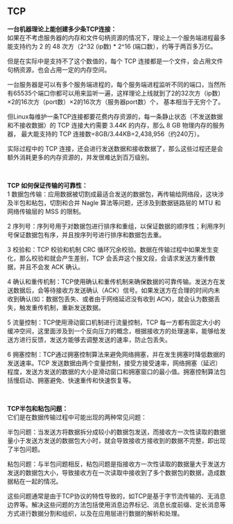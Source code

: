 ## TCP

**一台机器理论上能创建多少条TCP连接：**    <br/>
如果在不考虑服务器的内存和文件句柄资源的情况下，理论上一个服务端进程最多能支持约为 2 的 48 次方（2^32 (ip数) * 2^16 (端口数），约等于两百多万亿。    <br/>

但是在实际中是支持不了这个数值的，每个 TCP 连接都是一个文件，会占用文件句柄资源，也会占用一定的内存空间。    <br/>

一台服务器是可以有多个服务端进程的，每个服务端进程监听不同的端口，当然所有65535个端口你都可以用来监听一遍，这样理论上线就到了2的32次方（ip数）×2的16次方（port数）×2的16次方（服务器port数）个，
基本相当于无穷个了。    <br/>

但Linux每维护一条TCP连接都要花费内存资源的，每一条静止状态（不发送数据和不接收数据）的 TCP 连接大约需要 3.44K 的内存，那么 8 GB 物理内存的服务器，
最大能支持的 TCP 连接数=8GB/3.44KB=2,438,956（约240万）。    <br/>

实际过程中的 TCP 连接，还会进行发送数据和接收数据了，那么这些过程还是会额外消耗更多的内存资源的，并发很难达到百万级别。    <br/>

<br/>

**TCP 如何保证传输的可靠性：**    <br/>
1 数据包传输：应用数据被切割成最适合发送的数据包，再传输给网络段，这块涉及半包和粘包，切割和合并 Nagle 算法等问题，还涉及到数据链路层的 MTU 和网络传输层的 MSS 的限制。    <br/>

2 序列号：序列号用于对数据包进行排序和重组，以保证数据的顺序性；利用序列号保证数据包有序，并且按序列号进行排序和数据包去重。    <br/>

3 校验和：TCP 校验和机制 CRC 循环冗余校验。数据在传输过程中如果发生变化，那么校验和就会产生差别，TCP 会丢弃这个报文段，会请求发送方重传数据，并且不会发 ACK 确认。    <br/>

4 确认和重传机制：TCP使用确认和重传机制来确保数据的可靠传输。发送方在发送数据后，会等待接收方发送确认（ACK）信号。如果发送方在合理的时间内未收到确认(如：数据包丢失、或者由于网络延迟没有收到 ACK)，就会认为数据丢失，触发重传机制，重新发送数据。    <br/>

5 流量控制：TCP使用滑动窗口机制进行流量控制，TCP 每一方都有固定大小的缓冲空间，这里面涉及到一个反向压力的概念，根据接收方的处理速率，能够给发送方进行反馈，发送方能够去调整发送的速率，防止包丢失。    <br/>

6 拥塞控制：TCP通过拥塞控制算法来避免网络拥塞，并在发生拥塞时降低数据的发送速率。TCP 发送数据由两个变量控制，接受方接受速率，网络拥塞（延迟）程度，发送方发送的数据的大小是滑动窗口和拥塞窗口的最小值。拥塞控制算法包括慢启动、拥塞避免、快速重传和快速恢复等。   <br/>

<br/>

**TCP半包和粘包问题：**    <br/>
它们是在数据传输过程中可能出现的两种常见问题：  <br/>

半包问题：当发送方将数据拆分成较小的数据包发送，而接收方一次性读取的数据量小于发送方发送的数据包大小时，就会导致接收方接收到的数据不完整，即出现了半包问题。  <br/>

粘包问题：与半包问题相反，粘包问题是指接收方一次性读取的数据量大于发送方发送的数据包大小，导致接收方在一次读取中接收到了多个数据包的数据，造成数据粘在一起的情况。  <br/>

这些问题通常是由于TCP协议的特性导致的，如TCP是基于字节流传输的、无消息边界等。解决这些问题的方法包括使用消息边界标记、消息长度前缀、定长消息等方式进行数据分割和组织，以及在应用层进行数据的解析和处理。   <br/>

